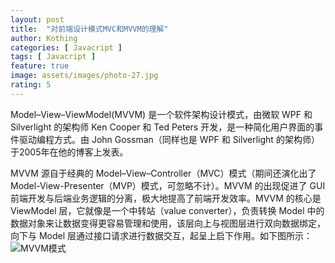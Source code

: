 ```yaml
---
layout: post
title:  "对前端设计模式MVC和MVVM的理解"
author: Kothing
categories: [ Javacript ]
tags: [ Javacript ]
feature: true
image: assets/images/photo-27.jpg
rating: 5
---
```


Model–View–ViewModel(MVVM) 是一个软件架构设计模式，由微软 WPF 和 Silverlight 的架构师 Ken Cooper 和 Ted Peters 开发，是一种简化用户界面的事件驱动编程方式。由 John Gossman（同样也是 WPF 和 Silverlight 的架构师）于2005年在他的博客上发表。

MVVM 源自于经典的 Model–View–Controller（MVC）模式（期间还演化出了 Model-View-Presenter（MVP）模式，可忽略不计）。MVVM 的出现促进了 GUI 前端开发与后端业务逻辑的分离，极大地提高了前端开发效率。MVVM 的核心是 ViewModel 层，它就像是一个中转站（value converter），负责转换 Model 中的数据对象来让数据变得更容易管理和使用，该层向上与视图层进行双向数据绑定，向下与 Model 层通过接口请求进行数据交互，起呈上启下作用。如下图所示：
![MVVM模式](https://pic4.zhimg.com/80/v2-79a53661385d0eda74a4306700e52417_720w.jpg 'MVVM模式') 
